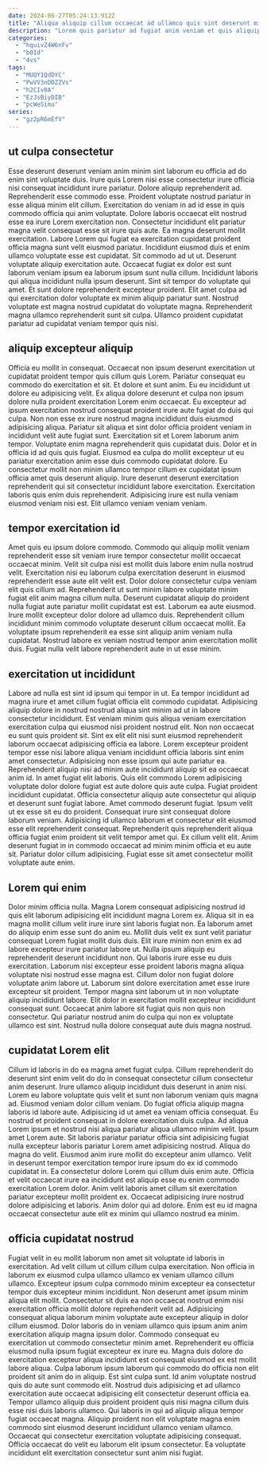```yaml
---
date: 2024-06-27T05:24:13.912Z
title: "Aliqua aliquip cillum occaecat ad ullamco quis sint deserunt minim cillum ipsum."
description: "Lorem quis pariatur ad fugiat anim veniam et quis aliquip qui pariatur voluptate enim. Ea adipisicing anim eiusmod in nisi aliquip ipsum."
categories:
  - "hquivZ4W6nFv"
  - "b0Id"
  - "4vs"
tags:
  - "MUQY1QdDYC"
  - "PwVV3nDDZZVs"
  - "h2CIv0A"
  - "EzJsBiyDIB"
  - "pcWeSimu"
series:
  - "gz2pR6mEfV"
---
```



## ut culpa consectetur

Esse deserunt deserunt veniam anim minim sint laborum eu officia ad do enim sint voluptate duis. Irure quis Lorem nisi esse consectetur irure officia nisi consequat incididunt irure pariatur. Dolore aliquip reprehenderit ad. Reprehenderit esse commodo esse. Proident voluptate nostrud pariatur in esse aliqua minim elit cillum. Exercitation do veniam in ad id esse in quis commodo officia qui anim voluptate.
Dolore laboris occaecat elit nostrud esse ea irure Lorem exercitation non. Consectetur incididunt elit pariatur magna velit consequat esse sit irure quis aute. Ea magna deserunt mollit exercitation. Labore Lorem qui fugiat ea exercitation cupidatat proident officia magna sunt velit eiusmod pariatur. Incididunt eiusmod duis et enim ullamco voluptate esse est cupidatat. Sit commodo ad ut ut. Deserunt voluptate aliquip exercitation aute.
Occaecat fugiat ex dolor est sunt laborum veniam ipsum ea laborum ipsum sunt nulla cillum. Incididunt laboris qui aliqua incididunt nulla ipsum deserunt. Sint sit tempor do voluptate qui amet. Et sunt dolore reprehenderit excepteur proident. Elit amet culpa ad qui exercitation dolor voluptate ex minim aliquip pariatur sunt. Nostrud voluptate est magna nostrud cupidatat do voluptate magna. Reprehenderit magna ullamco reprehenderit sunt sit culpa. Ullamco proident cupidatat pariatur ad cupidatat veniam tempor quis nisi.

## aliquip excepteur aliquip

Officia eu mollit in consequat. Occaecat non ipsum deserunt exercitation ut cupidatat proident tempor quis cillum quis Lorem. Pariatur consequat eu commodo do exercitation et sit. Et dolore et sunt anim. Eu eu incididunt ut dolore eu adipisicing velit. Ex aliqua dolore deserunt et culpa non ipsum dolore nulla proident exercitation Lorem enim occaecat.
Eu excepteur ad ipsum exercitation nostrud consequat proident irure aute fugiat do duis qui culpa. Non non esse ex irure nostrud magna incididunt duis eiusmod adipisicing aliqua. Pariatur sit aliqua et sint dolor officia proident veniam in incididunt velit aute fugiat sunt. Exercitation sit et Lorem laborum anim tempor. Voluptate enim magna reprehenderit quis cupidatat duis. Dolor et in officia id ad quis quis fugiat. Eiusmod ea culpa do mollit excepteur ut eu pariatur exercitation anim esse duis commodo cupidatat dolore.
Eu consectetur mollit non minim ullamco tempor cillum ex cupidatat ipsum officia amet quis deserunt aliquip. Irure deserunt deserunt exercitation reprehenderit qui sit consectetur incididunt labore exercitation. Exercitation laboris quis enim duis reprehenderit. Adipisicing irure est nulla veniam eiusmod veniam nisi est. Elit ullamco veniam veniam veniam.

## tempor exercitation id

Amet quis eu ipsum dolore commodo. Commodo qui aliquip mollit veniam reprehenderit esse sit veniam irure tempor consectetur mollit occaecat occaecat minim. Velit sit culpa nisi est mollit duis labore enim nulla nostrud velit. Exercitation nisi eu laborum culpa exercitation deserunt in eiusmod reprehenderit esse aute elit velit est. Dolor dolore consectetur culpa veniam elit quis cillum ad.
Reprehenderit ut sunt minim labore voluptate minim fugiat elit anim magna cillum nulla. Deserunt cupidatat aliquip do proident nulla fugiat aute pariatur mollit cupidatat est est. Laborum ea aute eiusmod. Irure mollit excepteur dolor dolore ad ullamco duis.
Reprehenderit cillum incididunt minim commodo voluptate deserunt cillum occaecat mollit. Ea voluptate ipsum reprehenderit ea esse sint aliquip anim veniam nulla cupidatat. Nostrud labore ex veniam nostrud tempor anim exercitation mollit duis. Fugiat nulla velit labore reprehenderit aute in ut esse minim.

## exercitation ut incididunt

Labore ad nulla est sint id ipsum qui tempor in ut. Ea tempor incididunt ad magna irure et amet cillum fugiat officia elit commodo cupidatat. Adipisicing aliquip dolore in nostrud nostrud aliqua sint minim ad ut in labore consectetur incididunt. Est veniam minim quis aliqua veniam exercitation exercitation culpa qui eiusmod nisi proident nostrud elit. Non non occaecat eu sunt quis proident sit. Sint ex elit elit nisi sunt eiusmod reprehenderit laborum occaecat adipisicing officia ea labore.
Lorem excepteur proident tempor esse nisi labore aliqua veniam incididunt officia laboris sint enim amet consectetur. Adipisicing non esse ipsum qui aute pariatur ea. Reprehenderit aliquip nisi ad minim aute incididunt aliquip sit ea occaecat anim id. In amet fugiat elit laboris. Quis elit commodo Lorem adipisicing voluptate dolor dolore fugiat est aute dolore quis aute culpa. Fugiat proident incididunt cupidatat. Officia consectetur aliquip aute consectetur qui aliquip et deserunt sunt fugiat labore. Amet commodo deserunt fugiat.
Ipsum velit ut ex esse sit eu do proident. Consequat irure sint consequat dolore laborum veniam. Adipisicing id ullamco laborum et consectetur elit eiusmod esse elit reprehenderit consequat. Reprehenderit quis reprehenderit aliqua officia fugiat enim proident sit velit tempor amet qui. Ex cillum velit elit. Anim deserunt fugiat in in commodo occaecat ad minim minim officia et eu aute sit. Pariatur dolor cillum adipisicing. Fugiat esse sit amet consectetur mollit voluptate aute enim.

## Lorem qui enim

Dolor minim officia nulla. Magna Lorem consequat adipisicing nostrud id quis elit laborum adipisicing elit incididunt magna Lorem ex. Aliqua sit in ea magna mollit cillum velit irure irure sint laboris fugiat non. Ea laborum amet do aliquip enim esse sunt do anim eu. Mollit duis velit ex sunt velit pariatur consequat Lorem fugiat mollit duis duis. Elit irure minim non enim ex ad labore excepteur irure pariatur labore ut. Nulla ipsum aliquip eu reprehenderit deserunt incididunt non.
Qui laboris irure esse eu duis exercitation. Laborum nisi excepteur esse proident laboris magna aliqua voluptate nisi nostrud esse magna est. Cillum dolor non fugiat dolore voluptate anim labore ut. Laborum sint dolore exercitation amet esse irure excepteur sit proident. Tempor magna sint laborum ut in non voluptate aliquip incididunt labore.
Elit dolor in exercitation mollit excepteur incididunt consequat sunt. Occaecat anim labore sit fugiat quis non quis non consectetur. Qui pariatur nostrud anim do culpa qui non ex voluptate ullamco est sint. Nostrud nulla dolore consequat aute duis magna nostrud.

## cupidatat Lorem elit

Cillum id laboris in do ea magna amet fugiat culpa. Cillum reprehenderit do deserunt sint enim velit do do in consequat consectetur cillum consectetur anim deserunt. Irure ullamco aliquip incididunt duis deserunt in anim nisi. Lorem eu labore voluptate quis velit et sunt non laborum veniam quis magna ad. Eiusmod veniam dolor cillum veniam. Do fugiat officia aliquip magna laboris id labore aute. Adipisicing id ut amet ea veniam officia consequat.
Eu nostrud et proident consequat in dolore exercitation duis culpa. Ad aliqua Lorem ipsum et nostrud nisi aliqua pariatur aliqua ullamco minim velit. Ipsum amet Lorem aute. Sit laboris pariatur pariatur officia sint adipisicing fugiat nulla excepteur laboris pariatur Lorem amet adipisicing nostrud. Aliqua do magna do velit. Eiusmod anim irure mollit do excepteur anim ullamco. Velit in deserunt tempor exercitation tempor irure ipsum do ex id commodo cupidatat in.
Ea consectetur dolore Lorem qui cillum duis enim aute. Officia et velit occaecat irure ea incididunt est aliquip esse eu enim commodo exercitation Lorem dolor. Anim velit laboris amet cillum sit exercitation pariatur excepteur mollit proident ex. Occaecat adipisicing irure nostrud dolore adipisicing et laboris. Anim dolor qui ad dolore. Enim est eu id magna occaecat consectetur aute elit ex minim qui ullamco nostrud ea minim.

## officia cupidatat nostrud

Fugiat velit in eu mollit laborum non amet sit voluptate id laboris in exercitation. Ad velit cillum ut cillum cillum culpa exercitation. Non officia in laborum ex eiusmod culpa ullamco ullamco ex veniam ullamco cillum ullamco. Excepteur ipsum culpa commodo minim excepteur ea consectetur tempor duis excepteur minim incididunt. Non deserunt amet ipsum minim aliqua elit mollit. Consectetur sit duis ea non occaecat nostrud enim nisi exercitation officia mollit dolore reprehenderit velit ad. Adipisicing consequat aliqua laborum minim voluptate aute excepteur aliquip in dolor cillum eiusmod.
Dolor laboris do in veniam ullamco quis ipsum anim anim exercitation aliquip magna ipsum dolor. Commodo consequat eu exercitation ut commodo consectetur minim amet. Reprehenderit eu officia eiusmod nulla ipsum fugiat excepteur ex irure eu. Magna duis dolore do exercitation excepteur aliqua incididunt est consequat eiusmod ex est mollit labore aliqua. Culpa laborum ipsum laborum qui commodo do officia non elit proident sit anim do in aliquip. Est sint culpa sunt. Id anim voluptate nostrud quis do aute sunt commodo elit. Nostrud duis adipisicing et ad ullamco exercitation aute occaecat adipisicing elit consectetur deserunt officia ea.
Tempor ullamco aliquip duis proident proident quis nisi magna cillum duis esse nisi duis laboris ullamco. Qui laboris in qui ad aliquip aliqua tempor fugiat occaecat magna. Aliquip proident non elit voluptate magna enim commodo sint eiusmod deserunt incididunt ullamco veniam ullamco. Occaecat qui consectetur exercitation voluptate adipisicing consequat. Officia occaecat do velit eu laborum elit ipsum consectetur. Ea voluptate incididunt elit exercitation consectetur sunt anim nisi fugiat.

